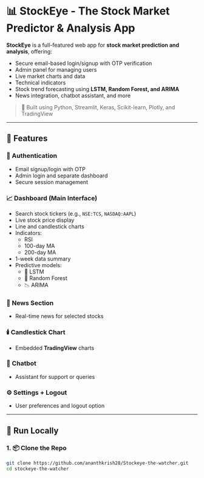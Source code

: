 # 📊 StockEye - The Stock Market Predictor & Analysis App

**StockEye** is a full-featured web app for **stock market prediction and analysis**, offering:
- Secure email-based login/signup with OTP verification
- Admin panel for managing users
- Live market charts and data
- Technical indicators
- Stock trend forecasting using **LSTM, Random Forest, and ARIMA**
- News integration, chatbot assistant, and more

> 🚀 Built using Python, Streamlit, Keras, Scikit-learn, Plotly, and TradingView

---

## 🌟 Features

### 🔐 Authentication
- Email signup/login with OTP
- Admin login and separate dashboard
- Secure session management

### 📈 Dashboard (Main Interface)
- Search stock tickers (e.g., `NSE:TCS`, `NASDAQ:AAPL`)
- Live stock price display
- Line and candlestick charts
- Indicators:
  - RSI
  - 100-day MA
  - 200-day MA
- 1-week data summary
- Predictive models:
  - 🔮 LSTM
  - 🌲 Random Forest
  - 📉 ARIMA

### 📰 News Section
- Real-time news for selected stocks

### 🕯️ Candlestick Chart
- Embedded **TradingView** charts

### 🤖 Chatbot
- Assistant for support or queries

### ⚙️ Settings + Logout
- User preferences and logout option

---

## 🚀 Run Locally

### 1. 📦 Clone the Repo

```bash
git clone https://github.com/ananthkrish28/Stockeye-the-watcher.git
cd stockeye-the-watcher

